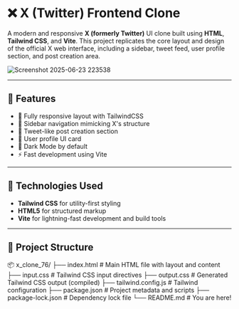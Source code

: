# ❌ X (Twitter) Frontend Clone

A modern and responsive **X (formerly Twitter)** UI clone built using **HTML**, **Tailwind CSS**, and **Vite**. This project replicates the core layout and design of the official X web interface, including a sidebar, tweet feed, user profile section, and post creation area.

![Screenshot 2025-06-23 223538](https://github.com/user-attachments/assets/e1ccf7cf-e158-47a5-ba0f-b02a1776fbb3)


---

## 🚀 Features

- 📱 Fully responsive layout with TailwindCSS
- 🧭 Sidebar navigation mimicking X's structure
- 📝 Tweet-like post creation section
- 👤 User profile UI card
- 🌙 Dark Mode by default
- ⚡️ Fast development using Vite

---

## 🧾 Technologies Used

- **Tailwind CSS** for utility-first styling
- **HTML5** for structured markup
- **Vite** for lightning-fast development and build tools

---

## 📁 Project Structure

📦 x_clone_76/
├── index.html # Main HTML file with layout and content
├── input.css # Tailwind CSS input directives
├── output.css # Generated Tailwind CSS output (compiled)
├── tailwind.config.js # Tailwind configuration
├── package.json # Project metadata and scripts
├── package-lock.json # Dependency lock file
└── README.md # You are here!
